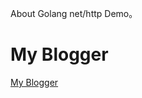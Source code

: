 About Golang net/http Demo。

# My Blogger
[My Blogger](https://programnoteforlearning.blogspot.com/2017/10/golang-http.html#more)

